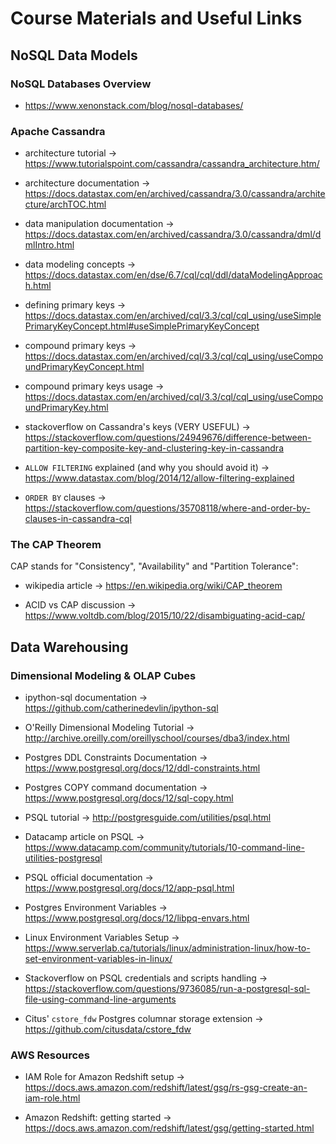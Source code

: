# Course Materials and Useful Links

## NoSQL Data Models

### NoSQL Databases Overview

* <https://www.xenonstack.com/blog/nosql-databases/>

### Apache Cassandra

* architecture tutorial → <https://www.tutorialspoint.com/cassandra/cassandra_architecture.htm/>

* architecture documentation → <https://docs.datastax.com/en/archived/cassandra/3.0/cassandra/architecture/archTOC.html>

* data manipulation documentation → <https://docs.datastax.com/en/archived/cassandra/3.0/cassandra/dml/dmlIntro.html>

* data modeling concepts → <https://docs.datastax.com/en/dse/6.7/cql/cql/ddl/dataModelingApproach.html>

* defining primary keys → <https://docs.datastax.com/en/archived/cql/3.3/cql/cql_using/useSimplePrimaryKeyConcept.html#useSimplePrimaryKeyConcept>

* compound primary keys → <https://docs.datastax.com/en/archived/cql/3.3/cql/cql_using/useCompoundPrimaryKeyConcept.html>

* compound primary keys usage → <https://docs.datastax.com/en/archived/cql/3.3/cql/cql_using/useCompoundPrimaryKey.html>

* stackoverflow on Cassandra's keys (VERY USEFUL) → <https://stackoverflow.com/questions/24949676/difference-between-partition-key-composite-key-and-clustering-key-in-cassandra>

* `ALLOW FILTERING` explained (and why you should avoid it) → <https://www.datastax.com/blog/2014/12/allow-filtering-explained>

* `ORDER BY` clauses → <https://stackoverflow.com/questions/35708118/where-and-order-by-clauses-in-cassandra-cql>

### The CAP Theorem

CAP stands for "Consistency", "Availability" and "Partition Tolerance":

* wikipedia article → <https://en.wikipedia.org/wiki/CAP_theorem>

* ACID vs CAP discussion → <https://www.voltdb.com/blog/2015/10/22/disambiguating-acid-cap/>

## Data Warehousing

### Dimensional Modeling & OLAP Cubes

* ipython-sql documentation → https://github.com/catherinedevlin/ipython-sql

* O'Reilly Dimensional Modeling Tutorial → <http://archive.oreilly.com/oreillyschool/courses/dba3/index.html>

* Postgres DDL Constraints Documentation → <https://www.postgresql.org/docs/12/ddl-constraints.html>

* Postgres COPY command documentation → <https://www.postgresql.org/docs/12/sql-copy.html>

* PSQL tutorial → <http://postgresguide.com/utilities/psql.html>

* Datacamp article on PSQL → <https://www.datacamp.com/community/tutorials/10-command-line-utilities-postgresql>

* PSQL official documentation → <https://www.postgresql.org/docs/12/app-psql.html>

* Postgres Environment Variables → <https://www.postgresql.org/docs/12/libpq-envars.html>

* Linux Environment Variables Setup → <https://www.serverlab.ca/tutorials/linux/administration-linux/how-to-set-environment-variables-in-linux/>

* Stackoverflow on PSQL credentials and scripts handling → <https://stackoverflow.com/questions/9736085/run-a-postgresql-sql-file-using-command-line-arguments>

* Citus' `cstore_fdw` Postgres columnar storage extension → <https://github.com/citusdata/cstore_fdw>

### AWS Resources

* IAM Role for Amazon Redshift setup → <https://docs.aws.amazon.com/redshift/latest/gsg/rs-gsg-create-an-iam-role.html>

* Amazon Redshift: getting started → <https://docs.aws.amazon.com/redshift/latest/gsg/getting-started.html>